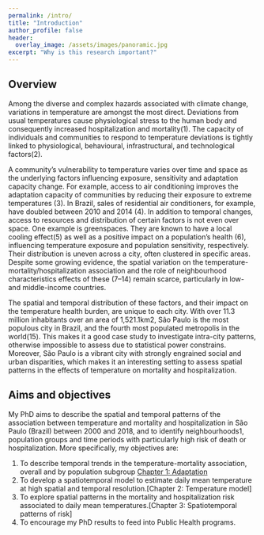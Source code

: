 ```yaml
---
permalink: /intro/
title: "Introduction"
author_profile: false
header:
  overlay_image: /assets/images/panoramic.jpg
excerpt: "Why is this research important?"
---
```


## Overview
Among the diverse and complex hazards associated with climate change, variations in temperature are amongst the most direct. Deviations from usual temperatures cause physiological stress to the human body and consequently increased hospitalization and mortality(1). The capacity of individuals and communities to respond to temperature deviations is tightly linked to physiological, behavioural, infrastructural, and technological factors(2).

A community’s vulnerability to temperature varies over time and space as the underlying factors influencing exposure, sensitivity and adaptation capacity change. For example, access to air conditioning improves the adaptation capacity of communities by reducing their exposure to extreme temperatures (3). In Brazil, sales of residential air conditioners, for example, have doubled between 2010 and 2014 (4). In addition to temporal changes, access to resources and distribution of certain factors is not even over space. One example is greenspaces. They are known to have a local cooling effect(5) as well as a positive impact on a population’s health (6), influencing temperature exposure and population sensitivity, respectively. Their distribution is uneven across a city, often clustered in specific areas. Despite some growing evidence, the spatial variation on the temperature-mortality/hospitalization association and the role of neighbourhood characteristics effects of these (7–14) remain scarce, particularly in low- and middle-income countries.

The spatial and temporal distribution of these factors, and their impact on the temperature health burden, are unique to each city. With over 11.3 million inhabitants over an area of 1,521.1km2, São Paulo is the most populous city in Brazil, and the fourth most populated metropolis in the world(15). This makes it a good case study to investigate intra-city patterns, otherwise impossible to assess due to statistical power constrains. Moreover, São Paulo is a vibrant city with strongly engrained social and urban disparities, which makes it an interesting setting to assess spatial patterns in the effects of temperature on mortality and hospitalization.

## Aims and objectives
My PhD aims to describe the spatial and temporal patterns of the association between temperature and mortality and hospitalization in São Paulo (Brazil) between 2000 and 2018, and to identify neighbourhoods1, population groups and time periods with particularly high risk of death or hospitalization.
More specifically, my objectives are:
1. To describe temporal trends in the temperature-mortality association, overall and by population subgroup [Chapter 1: Adaptation](/chap1_adaptation/) 
2. To develop a spatiotemporal model to estimate daily mean temperature at high spatial and temporal resolution.[Chapter 2: Temperature model]
3. To explore spatial patterns in the mortality and hospitalization risk associated to daily mean temperatures.[Chapter 3: Spatiotemporal patterns of risk]
4. To encourage my PhD results to feed into Public Health programs.

